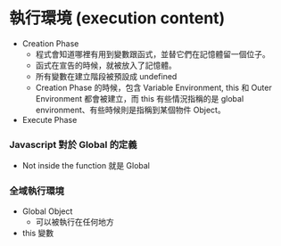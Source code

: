 # 執行環境 (execution content)

* Creation Phase
  * 程式會知道哪裡有用到變數跟函式，並替它們在記憶體留一個位子。
  * 函式在宣告的時候，就被放入了記憶體。
  * 所有變數在建立階段被預設成 undefined
  * Creation Phase 的時候，包含 Variable Environment, this 和 Outer Environment 都會被建立，而 this 有些情況指稱的是 global environment、有些時候則是指稱到某個物件 Object。
* Execute Phase

### Javascript 對於 Global 的定義

* Not inside the function 就是 Global

### 全域執行環境

* Global Object
  * 可以被執行在任何地方
* this 變數

<!-- 在瀏覽器環境 windows = global -->

<!--
alin 住在 n 號房

var room307 = {
  customer: 'alin'
};

// undefined
var room306;
console.log(room306);

// not defined
console.log(room1001);
-->